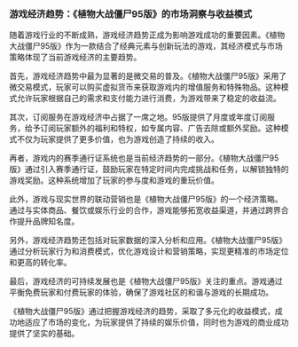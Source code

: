### 游戏经济趋势：《植物大战僵尸95版》的市场洞察与收益模式

随着游戏行业的不断成熟，游戏经济趋势正成为影响游戏成功的重要因素。《植物大战僵尸95版》作为一款结合了经典元素与创新玩法的游戏，其经济模式与市场策略体现了当前游戏经济的主要趋势。

首先，游戏经济趋势中最为显著的是微交易的普及。《植物大战僵尸95版》采用了微交易模式，玩家可以购买虚拟货币来获取游戏内的增值服务和特殊物品。这种模式允许玩家根据自己的需求和支付能力进行消费，为游戏带来了稳定的收益流。

其次，订阅服务在游戏经济中占据了一席之地。95版提供了月度或年度订阅服务，给予订阅玩家额外的福利和特权，如专属内容、广告去除或额外奖励。这种模式不仅为玩家提供了更多价值，也为游戏创造了持续的收入。

再者，游戏内的赛季通行证系统也是当前经济趋势的一部分。《植物大战僵尸95版》通过引入赛季通行证，鼓励玩家在特定时间内完成挑战和任务，以解锁独特的游戏奖励。这种系统增加了玩家的参与度和游戏的重玩价值。

此外，游戏与现实世界的联动营销也是《植物大战僵尸95版》的一个经济策略。通过与实体商品、餐饮或娱乐行业的合作，游戏能够拓宽收益渠道，并通过跨界合作提升品牌知名度。

另外，游戏经济趋势还包括对玩家数据的深入分析和应用。《植物大战僵尸95版》通过分析玩家行为和消费模式，优化游戏设计和营销策略，实现更精准的市场定位和更高的转化率。

最后，游戏经济的可持续发展也是《植物大战僵尸95版》关注的重点。游戏通过平衡免费玩家和付费玩家的体验，确保了游戏社区的和谐与游戏的长期成功。

《植物大战僵尸95版》通过把握游戏经济的趋势，采取了多元化的收益模式，成功地适应了市场的变化，为玩家提供了持续的娱乐价值，同时也为游戏的商业成功提供了坚实的基础。
